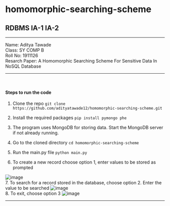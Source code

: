 # homomorphic-searching-scheme
## RDBMS IA-1 IA-2
<hr />
Name: Aditya Tawade <br/>
Class: SY COMP B <br/>
Roll No: 1911126 <br/>
Resarch Paper: A Homomorphic Searching Scheme For Sensitive Data In NoSQL Database <br/>
<hr /><br/>

#### Steps to run the code

1. Clone the repo 
`git clone https://github.com/adityatawade12/homomorphic-searching-scheme.git`

2. Install the required packages
`pip install pymongo phe`

3. The program uses MongoDB for storing data. Start the MongoDB server if not already running.
4. Go to the cloned directory
`cd homomorphic-searching-scheme`

5. Run the main.py file 
`python main.py`

6. To create a new record choose option 1, enter values to be stored as prompted

 ![image](https://user-images.githubusercontent.com/62465343/118370850-496e0b00-b5c7-11eb-9e2d-2d4298f97ce8.png) <br/>
7. To search for a record stored in the database, choose option 2. Enter the value to be searched
 ![image](https://user-images.githubusercontent.com/62465343/118370882-702c4180-b5c7-11eb-9068-7d58e67a6b57.png)<br/>
8. To exit, choose option 3
 ![image](https://user-images.githubusercontent.com/62465343/118370908-918d2d80-b5c7-11eb-820a-6e9066511787.png)<br/>
 

------------

